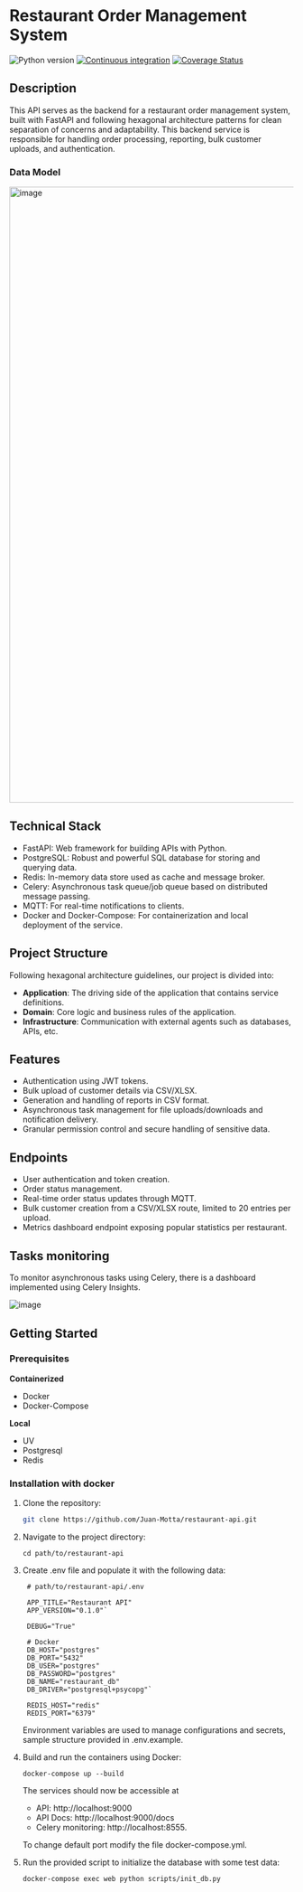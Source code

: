 # Restaurant Order Management System

![Python version](https://img.shields.io/badge/Python-3.11-blue?style=flat-square)
[![Continuous integration](https://img.shields.io/github/actions/workflow/status/Juan-Motta/restaurant-api/ci.yml?branch=main&style=flat-square)](https://github.com/Juan-Motta/restaurant-api/actions?query=branch:main)
[![Coverage Status](https://img.shields.io/coverallsCoverage/github/Juan-Motta/restaurant-api?branch=main&style=flat-square)](https://coveralls.io/github/Juan-Motta/restaurant-api)

## Description

This API serves as the backend for a restaurant order management system, built with FastAPI and following hexagonal architecture patterns for clean separation of concerns and adaptability. This backend service is responsible for handling order processing, reporting, bulk customer uploads, and authentication.

### Data Model

<img width="1090" alt="image" src="https://github.com/user-attachments/assets/089f4f56-0046-4bb1-81f9-133d2367908a">


## Technical Stack

- FastAPI: Web framework for building APIs with Python.
- PostgreSQL: Robust and powerful SQL database for storing and querying data.
- Redis: In-memory data store used as cache and message broker.
- Celery: Asynchronous task queue/job queue based on distributed message passing.
- MQTT: For real-time notifications to clients.
- Docker and Docker-Compose: For containerization and local deployment of the service.

## Project Structure

Following hexagonal architecture guidelines, our project is divided into:

- **Application**: The driving side of the application that contains service definitions. 
- **Domain**: Core logic and business rules of the application.
- **Infrastructure**: Communication with external agents such as databases, APIs, etc.

## Features

- Authentication using JWT tokens.
- Bulk upload of customer details via CSV/XLSX.
- Generation and handling of reports in CSV format.
- Asynchronous task management for file uploads/downloads and notification delivery.
- Granular permission control and secure handling of sensitive data.

## Endpoints

- User authentication and token creation.
- Order status management.
- Real-time order status updates through MQTT.
- Bulk customer creation from a CSV/XLSX route, limited to 20 entries per upload.
- Metrics dashboard endpoint exposing popular statistics per restaurant.

## Tasks monitoring
To monitor asynchronous tasks using Celery, there is a dashboard implemented using Celery Insights.

![image](https://github.com/user-attachments/assets/53291e7f-bb0d-4640-bbc4-db65c0f910c3)


## Getting Started

### Prerequisites

**Containerized**
- Docker
- Docker-Compose
  
**Local**
- UV
- Postgresql
- Redis

### Installation with docker

1. Clone the repository:
   ```sh
   git clone https://github.com/Juan-Motta/restaurant-api.git
   ```
2. Navigate to the project directory:
   ```
   cd path/to/restaurant-api
   ```
3. Create .env file and populate it with the following data:
   ```
    # path/to/restaurant-api/.env

    APP_TITLE="Restaurant API"
    APP_VERSION="0.1.0"`

    DEBUG="True"

    # Docker
    DB_HOST="postgres"
    DB_PORT="5432"
    DB_USER="postgres"
    DB_PASSWORD="postgres"
    DB_NAME="restaurant_db"
    DB_DRIVER="postgresql+psycopg"`

    REDIS_HOST="redis"
    REDIS_PORT="6379"
   ```
   Environment variables are used to manage configurations and secrets, sample structure provided in .env.example.

4. Build and run the containers using Docker:
   ```
   docker-compose up --build
   ```
    The services should now be accessible at
    * API: http://localhost:9000
    * API Docs: http://localhost:9000/docs
    * Celery monitoring: http://localhost:8555.
   
    To change default port modify the file docker-compose.yml.

6. Run the provided script to initialize the database with some test data:
   ```
   docker-compose exec web python scripts/init_db.py
   ```
